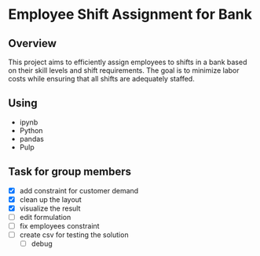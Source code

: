 # Employee Shift Assignment for Bank

## Overview
This project aims to efficiently assign employees to shifts in a bank based on their skill levels and shift requirements. The goal is to minimize labor costs while ensuring that all shifts are adequately staffed.

## Using
- ipynb
- Python
- pandas
- Pulp

## Task for group members
- [x] add constraint for customer demand
- [x] clean up the layout 
- [x] visualize the result
- [ ] edit formulation
- [ ] fix employees constraint
- [ ] create csv for testing the solution
  - [ ] debug 
